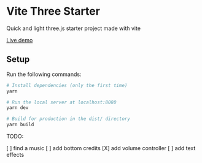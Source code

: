 # Vite Three Starter

Quick and light three.js starter project made with vite

[Live demo](https://vite-three-starter.vercel.app/)

## Setup

Run the following commands:

```bash
# Install dependencies (only the first time)
yarn

# Run the local server at localhost:8080
yarn dev

# Build for production in the dist/ directory
yarn build
```

TODO:

[ ] find a music
[ ] add bottom credits
[X] add volume controller
[ ] add text effects
